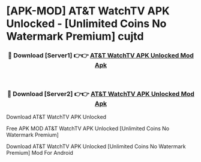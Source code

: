 # [APK-MOD] AT&T WatchTV APK Unlocked - [Unlimited Coins No Watermark Premium] cujtd



<div align="center">
<h3>🔴 Download [Server1] 👉👉 <a href="https://momento.my/?title=AT&T_WatchTV_APK_Unlocked">AT&T WatchTV APK Unlocked Mod Apk</a></h3><br>

<h3>🔴 Download [Server2] 👉👉 <a href="https://momento.my/?title=AT&T_WatchTV_APK_Unlocked">AT&T WatchTV APK Unlocked Mod Apk</a></h3>
</div>



Download AT&T WatchTV APK Unlocked 

Free APK MOD AT&T WatchTV APK Unlocked [Unlimited Coins No Watermark Premium]

Download AT&T WatchTV APK Unlocked [Unlimited Coins No Watermark Premium] Mod For Android
